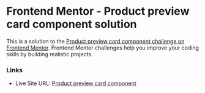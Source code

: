 # Frontend Mentor - Product preview card component solution

This is a solution to the [Product preview card component challenge on Frontend Mentor](https://www.frontendmentor.io/challenges/product-preview-card-component-GO7UmttRfa). Frontend Mentor challenges help you improve your coding skills by building realistic projects. 

### Links

- Live Site URL: [Product preview card component]( https://dominiak92.github.io/product-preview-card-component-main/)

